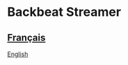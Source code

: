# Backbeat Streamer

[Français](https://github.com/back-beat/streamer/blob/main/FR.md)  
---
[English](https://github.com/back-beat/streamer/blob/main/EN.md)
